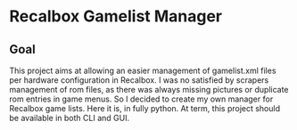 # Recalbox Gamelist Manager

## Goal

This project aims at allowing an easier management of gamelist.xml files per hardware configuration in Recalbox.
I was no satisfied by scrapers management of rom files, as there was always missing pictures or duplicate rom entries in game menus. So I decided to create my own manager for Recalbox game lists. Here it is, in fully python.
At term, this project should be available in both CLI and GUI.
